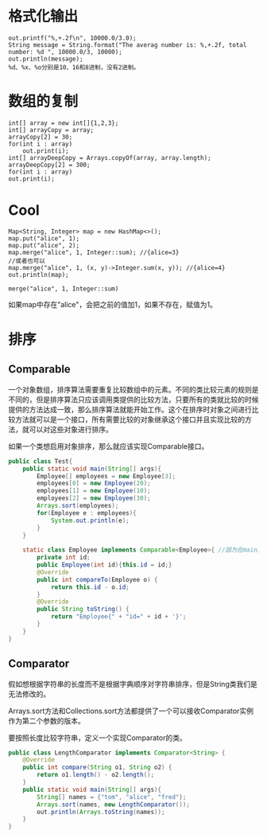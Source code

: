 
# 格式化输出
```
out.printf("%,+.2f\n", 10000.0/3.0);
String message = String.format("The averag number is: %,+.2f, total number: %d ", 10000.0/3, 10000);
out.println(message);
%d、%x、%o分别是10、16和8进制，没有2进制。
```
# 数组的复制
```
int[] array = new int[]{1,2,3};
int[] arrayCopy = array;
arrayCopy[2] = 30;
for(int i : array)
    out.print(i);
int[] arrayDeepCopy = Arrays.copyOf(array, array.length);
arrayDeepCopy[2] = 300;
for(int i : array)
out.print(i);
```


# Cool

```
Map<String, Integer> map = new HashMap<>();
map.put("alice", 1);
map.put("alice", 2);
map.merge("alice", 1, Integer::sum); //{alice=3}
//或者也可以
map.merge("alice", 1, (x, y)->Integer.sum(x, y)); //{alice=4}
out.println(map);
```
```
merge("alice", 1, Integer::sum)
```
如果map中存在"alice"，会把之前的值加1，如果不存在，赋值为1。



# 排序

## Comparable

一个对象数组，排序算法需要重复比较数组中的元素。不同的类比较元素的规则是不同的，但是排序算法只应该调用类提供的比较方法，只要所有的类就比较的时候提供的方法达成一致，那么排序算法就能开始工作。这个在排序时对象之间进行比较方法就可以是一个接口，所有需要比较的对象继承这个接口并且实现比较的方法，就可以对这些对象进行排序。

如果一个类想启用对象排序，那么就应该实现Comparable接口。

```java
public class Test{
	public static void main(String[] args){
        Employee[] employees = new Employee[3];
        employees[0] = new Employee(20);
        employees[1] = new Employee(10);
        employees[2] = new Employee(30);
        Arrays.sort(employees);
        for(Employee e : employees){
        	System.out.println(e);
        }
	}
	
	static class Employee implements Comparable<Employee>{ //因为在main方法中实例化这个类，所以只能是static的
        private int id;
        public Employee(int id){this.id = id;}
        @Override
        public int compareTo(Employee o) {
            return this.id - o.id;
        }
        @Override
        public String toString() {
            return "Employee{" + "id=" + id + '}';
        }
	}
}

```





## Comparator

假如想根据字符串的长度而不是根据字典顺序对字符串排序，但是String类我们是无法修改的。

Arrays.sort方法和Collections.sort方法都提供了一个可以接收Comparator实例作为第二个参数的版本。

要按照长度比较字符串，定义一个实现Comparator<String>的类。

```java
public class LengthComparator implements Comparator<String> {
    @Override
    public int compare(String o1, String o2) {
    	return o1.length() - o2.length();
    }
    public static void main(String[] args){
        String[] names = {"tom", "alice", "fred"};
        Arrays.sort(names, new LengthComparator());
        out.println(Arrays.toString(names));
    }
}

```

